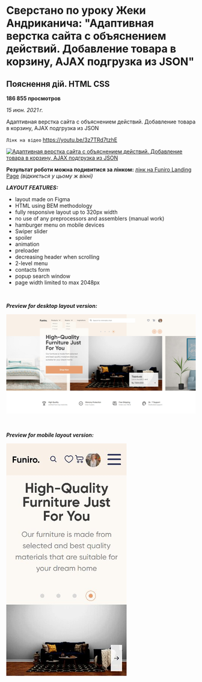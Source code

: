 # Сверстано по уроку Жеки Андриканича: "Адаптивная верстка сайта с объяснением действий. Добавление товара в корзину, AJAX подгрузка из JSON"<br>

## Пояснення дій. HTML CSS <br>

**186 855 просмотров** <br>

_15 июн. 2021 г._ <br>

Адаптивная верстка сайта с объяснением действий. Добавление товара в корзину, AJAX подгрузка из JSON

`Лінк на відео`
https://youtu.be/3z7TRd7tzhE

[![Адаптивная верстка сайта с объяснением действий. Добавление товара в корзину, AJAX подгрузка из JSON](https://img.youtube.com/vi/3z7TRd7tzhE/hqdefault.jpg "Адаптивная верстка сайта с объяснением действий. Добавление товара в корзину, AJAX подгрузка из JSON")](https://youtu.be/3z7TRd7tzhE)

**Результат роботи можна подивитися за лінком:**
[лінк на Funiro Landing Page](https://pavlo-orhunov.github.io/Funiro-Landing-Page/)
_(відкиється у цьому ж вікні)_

**_LAYOUT FEATURES:_**

- layout made on Figma
- HTML using BEM methodology
- fully responsive layout up to 320px width
- no use of any preprocessors and assemblers (manual work)
- hamburger menu on mobile devices
- Swiper slider
- spoiler
- animation
- preloader
- decreasing header when scrolling
- 2-level menu
- contacts form
- popup search window
- page width limited to max 2048px

<br>

**_Preview for desktop layout version:_**

![Desktop version preview](https://github.com/Pavlo-Orhunov/Funiro-Landing-Page/blob/master/img/desktop.jpg "Desktop version preview")

<br>

**_Preview for mobile layout version:_**

![Mobile version preview](https://github.com/Pavlo-Orhunov/Funiro-Landing-Page/blob/master/img/mobile.jpg "Mobile version preview")
